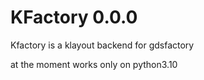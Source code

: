# KFactory 0.0.0

Kfactory is a klayout backend for gdsfactory


at the moment works only on python3.10
